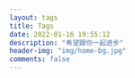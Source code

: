 ```yaml
---
layout: tags
title: Tags
date: 2022-01-16 19:55:12
description: "希望跟你一起进步"
header-img: "img/home-bg.jpg"
comments: false
---
```

